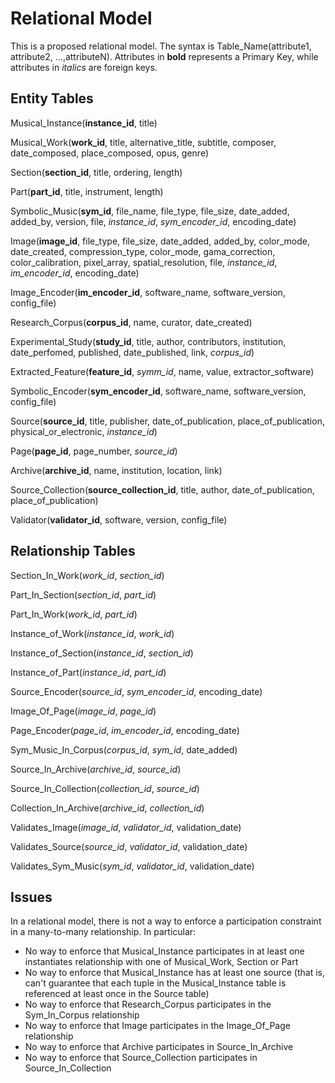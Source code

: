# Relational Model

This is a proposed relational model. The syntax is Table_Name(attribute1, attribute2, ...,attributeN). Attributes in **bold** represents a Primary Key, while attributes in *italics* are foreign keys.

## Entity Tables

Musical_Instance(**instance_id**, title)

Musical_Work(**work_id**, title, alternative_title, subtitle, composer, date_composed,
            place_composed, opus, genre)

Section(**section_id**, title, ordering, length)

Part(**part_id**, title, instrument, length)

Symbolic_Music(**sym_id**, file_name, file_type, file_size, date_added, added_by, version, file,
              *instance_id*, *sym_encoder_id*, encoding_date)

Image(**image_id**, file_type, file_size, date_added, added_by, color_mode, date_created,
      compression_type, color_mode, gama_correction, color_calibration, pixel_array, spatial_resolution, file, *instance_id*, *im_encoder_id*, encoding_date)

Image_Encoder(**im_encoder_id**, software_name, software_version, config_file)

Research_Corpus(**corpus_id**, name, curator, date_created)

Experimental_Study(**study_id**, title, author, contributors, institution, date_perfomed,
                  published, date_published, link, *corpus_id*)

Extracted_Feature(**feature_id**, *symm_id*, name, value, extractor_software)

Symbolic_Encoder(**sym_encoder_id**, software_name, software_version, config_file)

Source(**source_id**, title, publisher, date_of_publication, place_of_publication,
      physical_or_electronic, *instance_id*)

Page(**page_id**, page_number, *source_id*)

Archive(**archive_id**, name, institution, location, link)

Source_Collection(**source_collection_id**, title, author, date_of_publication,
                place_of_publication)

Validator(**validator_id**, software, version, config_file)

## Relationship Tables

Section_In_Work(*work_id*, *section_id*)

Part_In_Section(*section_id*, *part_id*)

Part_In_Work(*work_id*, *part_id*)

Instance_of_Work(*instance_id*, *work_id*)

Instance_of_Section(*instance_id*, *section_id*)

Instance_of_Part(*instance_id*, *part_id*)

Source_Encoder(*source_id*, *sym_encoder_id*, encoding_date)

Image_Of_Page(*image_id*, *page_id*)

Page_Encoder(*page_id*, *im_encoder_id*, encoding_date)

Sym_Music_In_Corpus(*corpus_id*, *sym_id*, date_added)

Source_In_Archive(*archive_id*, *source_id*)

Source_In_Collection(*collection_id*, *source_id*)

Collection_In_Archive(*archive_id*, *collection_id*)

Validates_Image(*image_id*, *validator_id*, validation_date)

Validates_Source(*source_id*, *validator_id*, validation_date)

Validates_Sym_Music(*sym_id*, *validator_id*, validation_date)

## Issues

In a relational model, there is not a way to enforce a participation constraint in a many-to-many relationship. In particular:

* No way to enforce that Musical_Instance participates in at least one instantiates relationship with one of Musical_Work, Section or Part
* No way to enforce that Musical_Instance has at least one source (that is, can't guarantee that each tuple in the Musical_Instance table is referenced at least once in the Source table)
* No way to enforce that Research_Corpus participates in the Sym_In_Corpus relationship
* No way to enforce that Image participates in the Image_Of_Page relationship
* No way to enforce that Archive participates in Source_In_Archive
* No way to enforce that Source_Collection participates in Source_In_Collection